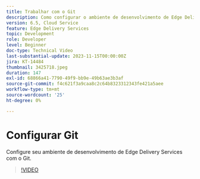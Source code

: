 ```yaml
---
title: Trabalhar com o Git
description: Como configurar o ambiente de desenvolvimento de Edge Delivery Services com o Git.
version: 6.5, Cloud Service
feature: Edge Delivery Services
topic: Development
role: Developer
level: Beginner
doc-type: Technical Video
last-substantial-update: 2023-11-15T00:00:00Z
jira: KT-14484
thumbnail: 3425718.jpeg
duration: 147
exl-id: 68866a41-7790-49f9-bb9e-49b63ae3b3af
source-git-commit: f4c621f3a9caa8c2c64b8323312343fe421a5aee
workflow-type: tm+mt
source-wordcount: '25'
ht-degree: 0%

---
```


# Configurar Git

Configure seu ambiente de desenvolvimento de Edge Delivery Services com o Git.

>[!VIDEO](https://video.tv.adobe.com/v/3425718/?learn=on)
